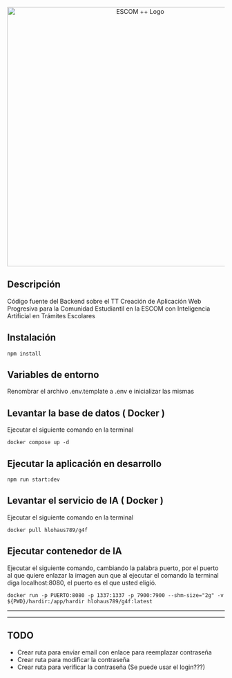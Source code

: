 <p align="center"><img src="https://lh3.googleusercontent.com/drive-viewer/AKGpihatFXLOhC78cbbjcUq68r3fJBDgbgSNE5OM1C8ZCHn2B0UFAMiR3ykJ9OLFNh0V8emKotjAnLlv5Xw9Z6PFgScN6eN9lQ=w950-h996" width="600" alt="ESCOM ++ Logo" /></p>

## Descripción

Código fuente del Backend sobre el TT Creación de Aplicación Web Progresiva para la Comunidad Estudiantil en la ESCOM con Inteligencia Artificial en Trámites Escolares

## Instalación

```
npm install
```

## Variables de entorno
Renombrar el archivo .env.template a .env e inicializar las mismas

## Levantar la base de datos ( Docker )
Ejecutar el siguiente comando en la terminal

```
docker compose up -d
```

## Ejecutar la aplicación en desarrollo

```
npm run start:dev
```

## Levantar el servicio de IA ( Docker )
Ejecutar el siguiente comando en la terminal

```
docker pull hlohaus789/g4f
```

## Ejecutar contenedor de IA
Ejecutar el siguiente comando, cambiando la palabra puerto, por el puerto al que quiere enlazar la imagen
aun que al ejecutar el comando la terminal diga localhost:8080, el puerto es el que usted eligió.

```
docker run -p PUERTO:8080 -p 1337:1337 -p 7900:7900 --shm-size="2g" -v ${PWD}/hardir:/app/hardir hlohaus789/g4f:latest
```

---
---

## TODO

- Crear ruta para enviar email con enlace para reemplazar contraseña
- Crear ruta para modificar la contraseña
- Crear ruta para verificar la contraseña (Se puede usar el login???)

